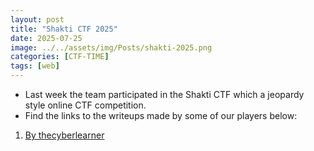 ```yaml
---
layout: post
title: "Shakti CTF 2025"
date: 2025-07-25
image: ../../assets/img/Posts/shakti-2025.png
categories: [CTF-TIME]
tags: [web]
---
```

- Last week the team participated in the Shakti CTF which a jeopardy style online CTF competition.
- Find the links to the writeups made by some of our players below:

1. [By thecyberlearner](https://thecyberlearner.github.io/post/shaktictf/)  